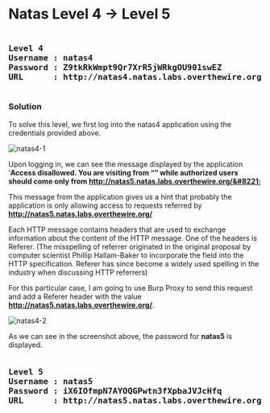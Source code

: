 # Natas Level 4 → Level 5
<pre><h3><b>Level 4
Username : natas4
Password : Z9tkRkWmpt9Qr7XrR5jWRkgOU901swEZ
URL      : http://natas4.natas.labs.overthewire.org</b></h3></pre>
### Solution

To solve this level, we first log into the natas4 application using the credentials provided above.

![natas4-1](https://securitytimes.files.wordpress.com/2017/06/c.png?w=663)

Upon logging in, we can see the message displayed by the application ‘**Access disallowed. You are visiting from “” while authorized users should come only from http://natas5.natas.labs.overthewire.org/&#8221;**

This message from the application gives us a hint that probably the application is only allowing access to requests referred by **http://natas5.natas.labs.overthewire.org/**

Each HTTP message contains headers that are used to exchange information about the content of the HTTP message. One of the headers is Referer. (The misspelling of referrer originated in the original proposal by computer scientist Phillip Hallam-Baker to incorporate the field into the HTTP specification. Referer has since become a widely used spelling in the industry when discussing HTTP referrers)

For this particular case, I am going to use Burp Proxy to send this request and add a Referer header with the value **http://natas5.natas.labs.overthewire.org/**.

![natas4-2](https://securitytimes.files.wordpress.com/2017/06/7-10-2017-3-24-08-pm.png?w=663)

As we can see in the screenshot above, the password for **natas5** is displayed.

<pre><h3><b>Level 5
Username : natas5
Password : iX6IOfmpN7AYOQGPwtn3fXpbaJVJcHfq
URL      : http://natas5.natas.labs.overthewire.org</b></h3></pre>
